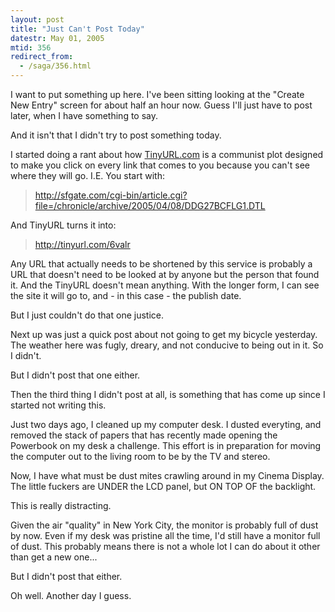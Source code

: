```yaml
---
layout: post
title: "Just Can't Post Today"
datestr: May 01, 2005
mtid: 356
redirect_from:
  - /saga/356.html
---
```


I want to put something up here.  I've been sitting looking at the &quot;Create New Entry&quot; screen for about half an hour now.  Guess I'll just have to post later, when I have something to say.

And it isn't that I didn't try to post something today.

I started doing a rant about how <a href="http://tinyurl.com">TinyURL.com</a> is a communist plot designed to make you click on every link that comes to you because you can't see where they will go.  I.E. You start with:
<blockquote><a href="http://sfgate.com/cgi-bin/article.cgi?file=/chronicle/archive/2005/04/08/DDG27BCFLG1.DTL">http://sfgate.com/cgi-bin/article.cgi?file=/chronicle/archive/2005/04/08/DDG27BCFLG1.DTL</a></blockquote>

And TinyURL turns it into:
<blockquote><a href="http://tinyurl.com/6valr">http://tinyurl.com/6valr</a></blockquote>

Any URL that actually needs to be shortened by this service is probably a URL that doesn't need to be looked at by anyone but the person that found it.  And the TinyURL doesn't mean anything.  With the longer form, I can see the site it will go to, and - in this case - the publish date.

But I just couldn't do that one justice.

Next up was just a quick post about not going to get my bicycle yesterday.  The weather here was fugly, dreary, and not conducive to being out in it.  So I didn't.

But I didn't post that one either.

Then the third thing I didn't post at all, is something that has come up since I started not writing this.

Just two days ago, I cleaned up my computer desk.  I dusted everyting, and removed the stack of papers that has recently made opening the Powerbook on my desk a challenge.  This effort is in preparation for moving the computer out to the living room to be by the TV and stereo.

Now, I have what must be dust mites crawling around in my Cinema Display.  The little fuckers are UNDER the LCD panel, but ON TOP OF the backlight.

This is <span class="reallyreallyreally">really distracting</span>.

Given the air &quot;quality&quot; in New York City, the monitor is probably full of dust by now.  Even if my desk was pristine all the time, I'd still have a monitor full of dust.  This probably means there is not a whole lot I can do about it other than get a new one...

But I didn't post that either.

Oh well.  Another day I guess.

